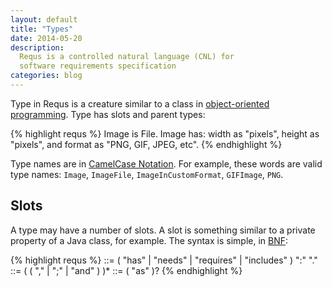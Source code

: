 ```yaml
---
layout: default
title: "Types"
date: 2014-05-20
description:
  Requs is a controlled natural language (CNL) for
  software requirements specification
categories: blog
---
```


Type in Requs is a creature similar to a class in
[object-oriented programming](http://en.wikipedia.org/wiki/Object-oriented_programming).
Type has slots and parent types:

{% highlight requs %}
Image is File.
Image has:
width as "pixels",
height as "pixels", and
format as "PNG, GIF, JPEG, etc".
{% endhighlight %}

Type names are in [CamelCase Notation](http://en.wikipedia.org/wiki/CamelCase).
For example, these words are valid type names:
`Image`, `ImageFile`, `ImageInCustomFormat`,
`GIFImage`, `PNG`.

## Slots

A type may have a number of slots. A slot is something similar
to a private property of a Java class, for example. The syntax is simple,
in [BNF](http://en.wikipedia.org/wiki/Backus%E2%80%93Naur_Form):

{% highlight requs %}
<type> ::= <camel> ( "has" | "needs" | "requires" | "includes" ) ":" <slots> "."
<slots> ::= <slot> (  ( "," | ";" | "and" ) <slot> )*
<slot> ::= <name> ( "as" <informal> )?
{% endhighlight %}
